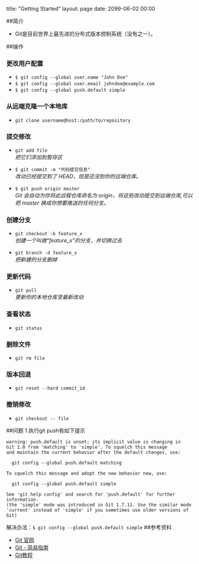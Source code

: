 title: "Getting Started"
layout: page
date: 2099-06-02 00:00

##简介

- Git是目前世界上最先进的分布式版本控制系统（没有之一）。

##操作
### 更改用户配置

- `$ git config --global user.name "John Doe"`
- `$ git config --global user.email johndoe@example.com`
- `$ git config --global push.default simple`


### 从远端克隆一个本地库

- `git clone username@host:/path/to/repository`  


### 提交修改

- `git add file`  
*把它们添加到暂存区*

- `$ git commit -m "代码提交信息"`  
*改动已经提交到了 HEAD，但是还没到你的远端仓库。*

- `$ git push origin master`  
*Git 会自动为你将此远程仓库命名为 origin，将这些改动提交到远端仓库,可以把 master 换成你想要推送的任何分支。*

### 创建分支

- `git checkout -b feature_x`  
*创建一个叫做“feature_x”的分支，并切换过去*

- `git branch -d feature_x`  
*把新建的分支删掉*

### 更新代码

- `git pull`  
*更新你的本地仓库至最新改动*

### 查看状态

- `git status`

### 删除文件

- `git rm file`

### 版本回退

- `git reset --hard commit_id`

### 撤销修改

- `git checkout -- file`  


##问题
1.执行git push有如下提示
```
warning: push.default is unset; its implicit value is changing in
Git 2.0 from 'matching' to 'simple'. To squelch this message
and maintain the current behavior after the default changes, use:

  git config --global push.default matching

To squelch this message and adopt the new behavior now, use:

  git config --global push.default simple

See 'git help config' and search for 'push.default' for further information.
(the 'simple' mode was introduced in Git 1.7.11. Use the similar mode
'current' instead of 'simple' if you sometimes use older versions of Git)
```
解决办法：`$ git config --global push.default simple`
##参考资料

- [Git 官网](http://git-scm.com)
- [Git - 简易指南](http://www.bootcss.com/p/git-guide/)
- [Git教程](http://lvwzhen.github.io/Git-Tutorial/)
